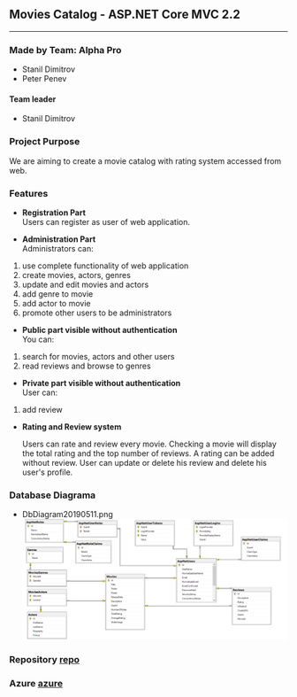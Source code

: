 ## Movies Catalog - ASP.NET Core MVC 2.2

----

### Made by Team: Alpha Pro

- Stanil Dimitrov
- Peter Penev

#### Team leader
- Stanil Dimitrov

### Project Purpose
We are aiming to create a movie catalog with rating system accessed from web.

### Features 
- <b>Registration Part</b><br>
   Users can register as user of web application.

- <b>Administration Part</b><br>
   Administrators can:

1.  use complete functionality of web application
2.  create movies, actors, genres
3.  update and edit movies and actors
4.  add genre to movie
5.  add actor to movie
6.  promote other users to be administrators

- <b>Public part visible without authentication</b><br>
   You can:

1.  search for movies, actors and other users
2.  read reviews and browse to genres

- <b>Private part visible without authentication</b><br>
   User can:

1.  add review  
    
- <b>Rating and Review system</b>

    Users can rate and review every movie. Checking a movie will display the total rating and the top number of reviews.
    A rating can be added without review. User can update or delete his review  and  delete his user's profile.


### Database Diagrama

- DbDiagram20190511.png ![](DbDiagram20190511.png)

    
### Repository [repo]
### Azure [azure]

[repo]: https://gitlab.com/stanildimitrov/movies-catalog---asp.net.mvc
[azure]: https://dev.azure.com/stanildimitrov/Online%20Movies%20Catalog/_boards/board/t/Online%20Movies%20Catalog%20Team/Issues











